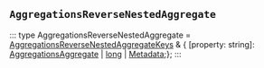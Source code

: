 ## `AggregationsReverseNestedAggregate`
:::
type AggregationsReverseNestedAggregate = [AggregationsReverseNestedAggregateKeys](./AggregationsReverseNestedAggregateKeys.md) & { [property: string]: [AggregationsAggregate](./AggregationsAggregate.md) | [long](./long.md) | [Metadata](./Metadata.md);};
:::
